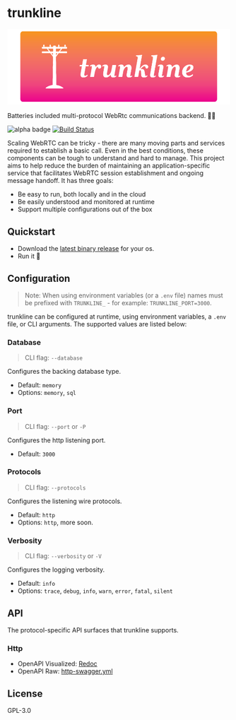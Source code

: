 # trunkline

![project logo](./.github/logo.png)

Batteries included multi-protocol WebRtc communications backend. 📶🔋

![alpha badge](https://img.shields.io/badge/status-alpha-orange.svg)
[![Build Status](https://dev.azure.com/bengreenier/rtc-dialtone/_apis/build/status/rtc-dialtone.trunkline?branchName=master)](https://dev.azure.com/bengreenier/rtc-dialtone/_build/latest?definitionId=13&branchName=master)

Scaling WebRTC can be tricky - there are many moving parts and services required to establish a basic call. Even in the best conditions, these components can be tough to understand and hard to manage. This project aims to help reduce the burden of maintaining an application-specific service that facilitates WebRTC session establishment and ongoing message handoff. It has three goals:

+ Be easy to run, both locally and in the cloud
+ Be easily understood and monitored at runtime
+ Support multiple configurations out of the box

## Quickstart

+ Download the [latest binary release](https://github.com/rtc-dialtone/trunkline/releases/latest) for your os.
+ Run it 🚀

## Configuration

> Note: When using environment variables (or a `.env` file) names must be prefixed with `TRUNKLINE_` - for example: `TRUNKLINE_PORT=3000`.

trunkline can be configured at runtime, using environment variables, a `.env` file, or CLI arguments. The supported values are listed below:

### Database

> CLI flag: `--database`

Configures the backing database type.

+ Default: `memory`
+ Options: `memory`, `sql`

### Port

> CLI flag: `--port` or `-P`

Configures the http listening port.

+ Default: `3000`

### Protocols

> CLI flag: `--protocols`

Configures the listening wire protocols.

+ Default: `http`
+ Options: `http`, more soon.

### Verbosity

> CLI flag: `--verbosity` or `-V`

Configures the logging verbosity.

+ Default: `info`
+ Options: `trace`, `debug`, `info`, `warn`, `error`, `fatal`, `silent`

## API

The protocol-specific API surfaces that trunkline supports.

### Http

+ OpenAPI Visualized: [Redoc](https://redocly.github.io/redoc/?url=https://raw.githubusercontent.com/rtc-dialtone/trunkline/master/src/lib/protocols/http-swagger.yml&nocors)
+ OpenAPI Raw: [http-swagger.yml](./lib/protocols/http-swagger.yml)

## License

GPL-3.0